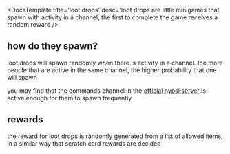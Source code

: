 <script>
  import DocsTemplate from "$lib/components/docs/DocsTemplate.svelte"
</script>

<DocsTemplate title='loot drops' desc='loot drops are little minigames that spawn with activity in a channel, the first to complete the game receives a random reward />

## how do they spawn?

loot drops will spawn randomly when there is activity in a channel. the more people that are active in the same channel, the higher probability that one will spawn

you may find that the commands channel in the [official nypsi server](https://discord.gg/hJTDNST) is active enough for them to spawn frequently

## rewards

the reward for loot drops is randomly generated from a list of allowed items, in a similar way that scratch card rewards are decided
